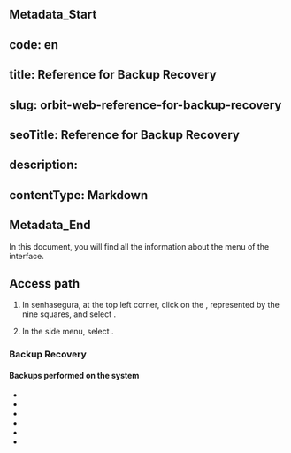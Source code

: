 ## Metadata_Start 
## code: en
## title: Reference for Backup Recovery 
## slug: orbit-web-reference-for-backup-recovery 
## seoTitle: Reference for Backup Recovery 
## description:  
## contentType: Markdown 
## Metadata_End
In this document, you will find all the information about the  menu of the  interface.

## Access path

1. In senhasegura, at the top left corner, click on the , represented by the nine squares, and select .

1. In the side menu, select .

### Backup Recovery

#### Backups performed on the system

* 
* 
* 
* 
* 
* 

